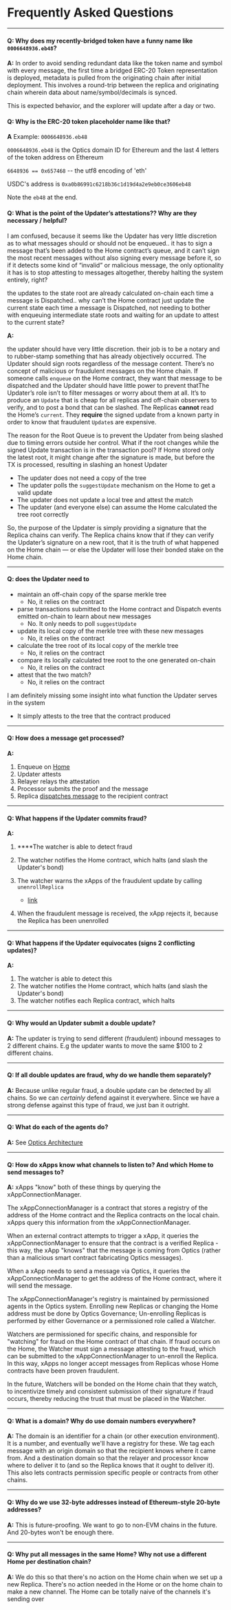 # Frequently Asked Questions

-------
#### Q: Why does my recently-bridged token have a funny name like `0006648936.eb48`?

**A:**
In order to avoid sending redundant data like the token name and symbol with every message, the first time a bridged ERC-20 Token representation is deployed, metadata is pulled from the originating chain after initial deployment.  This involves a round-trip between the replica and originating chain wherein data about name/symbol/decimals is synced. 

This is expected behavior, and the explorer will update after a day or two. 

#### Q: Why is the ERC-20 token placeholder name like that?

**A**
Example: `0006648936.eb48` 

`0006648936.eb48` is the Optics domain ID for Ethereum and the last 4 letters of the token address on Ethereum

`6648936 == 0x657468` -- the utf8 encoding of 'eth'

USDC's address is `0xa0b86991c6218b36c1d19d4a2e9eb0ce3606eb48`

Note the `eb48` at the end.

#### Q: What is the point of the Updater’s attestations?? Why are they necessary / helpful?

I am confused, because it seems like the Updater has very little discretion as to what messages should or should not be enqueued.. it has to sign a message that’s been added to the Home contract’s queue, and it can’t sign the most recent messages without also signing every message before it, so if it detects some kind of “invalid” or malicious message, the only optionality it has is to stop attesting to messages altogether, thereby halting the system entirely, right?

the updates to the state root are already calculated on-chain each time a message is Dispatched.. why can’t the Home contract just update the current state each time a message is Dispatched, not needing to bother with enqueuing intermediate state roots and waiting for an update to attest to the current state?

**A:**

the updater should have very little discretion. their job is to be a notary and to rubber-stamp something that has already objectively occurred. The Updater should sign roots regardless of the message content. There’s no concept of malicious or fraudulent messages on the Home chain. If someone calls `enqueue` on the Home contract, they want that message to be dispatched and the Updater should have little power to prevent thatThe Updater’s role isn’t to filter messages or worry about them at all. It’s to produce an `Update` that is cheap for all replicas and off-chain observers to verify, and to post a bond that can be slashed. The Replicas **cannot** read the Home’s `current`. They **require** the signed update from a known party in order to know that fraudulent `Update`s are expensive.

The reason for the Root Queue is to prevent the Updater from being slashed due to timing errors outside her control. What if the root changes while the signed Update transaction is in the transaction pool? If Home stored only the latest root, it might change after the signature is made, but before the TX is processed, resulting in slashing an honest Updater

- The updater does not need a copy of the tree
- The updater polls the `suggestUpdate` mechanism on the Home to get a valid update
- The updater does not update a local tree and attest the match
- The updater (and everyone else) can assume the Home calculated the tree root correctly

So, the purpose of the Updater is simply providing a signature that the Replica chains can verify. The Replica chains know that if they can verify the Updater’s signature on a new root, that it is the truth of what happened on the Home chain — or else the Updater will lose their bonded stake on the Home chain.

-------

#### Q: does the Updater need to

- maintain an off-chain copy of the sparse merkle tree
  - No, it relies on the contract
- parse transactions submitted to the Home contract and Dispatch events emitted on-chain to learn about new messages
  - No. It only needs to poll `suggestUpdate`
- update its local copy of the merkle tree with these new messages
  - No, it relies on the contract
- calculate the tree root of its local copy of the merkle tree
  - No, it relies on the contract
- compare its locally calculated tree root to the one generated on-chain
  - No, it relies on the contract
- attest that the two match?
  - No, it relies on the contract

I am definitely missing some insight into what function the Updater serves in the system

- It simply attests to the tree that the contract produced

-------

#### Q: How does a message get processed?

**A:**

1. Enqueue on [Home](https://github.com/celo-org/optics-monorepo/blob/main/solidity/optics-core/contracts/Home.sol)
2. Updater attests
3. Relayer relays the attestation
4. Processor submits the proof and the message
5. Replica [dispatches message](https://github.com/celo-org/optics-monorepo/blob/main/solidity/optics-core/contracts/Replica.sol#L202-L239) to the recipient contract

-------

#### Q: What happens if the Updater commits fraud?

**A:**

1. ****The watcher is able to detect fraud

2. The watcher notifies the Home contract, which halts (and slash the Updater's bond)

3. The watcher warns the xApps of the fraudulent update by calling `unenrollReplica`

    - [link](https://github.com/celo-org/optics-monorepo/blob/main/solidity/optics-core/contracts/XAppConnectionManager.sol#L38-L42)

4. When the fraudulent message is received, the xApp rejects it, because the Replica has been unenrolled

-------

#### Q: What happens if the Updater equivocates (signs 2 conflicting updates)?

**A:**

1. The watcher is able to detect this
2. The watcher notifies the Home contract, which halts (and slash the Updater's bond)
3. The watcher notifies each Replica contract, which halts

-------

#### Q: Why would an Updater submit a double update?

**A:** The updater is trying to send different (fraudulent) inbound messages to 2 different chains. E.g the updater wants to move the same $100 to 2 different chains.

-------

#### Q: If all double updates are fraud, why do we handle them separately?

**A:** Because unlike regular fraud, a double update can be detected by all chains. So we can *certainly* defend against it everywhere. Since we have a strong defense against this type of fraud, we just ban it outright.

-------

#### Q: What do each of the agents do?

**A:** See [Optics Architecture](./architecture.md)

-------

#### Q: How do xApps know what channels to listen to? And which Home to send messages to?

**A:** xApps "know" both of these things by querying the xAppConnectionManager.

The xAppConnectionManager is a contract that stores a registry of the address of the Home contract and the Replica contracts on the local chain. xApps query this information from the xAppConnectionManager.

When an external contract attempts to trigger a xApp, it queries the xAppConnectionManager to ensure that the contract is a verified Replica - this way, the xApp "knows" that the message is coming from Optics (rather than a malicious smart contract fabricating Optics messages).

When a xApp needs to send a message via Optics, it queries the xAppConnectionManager to get the address of the Home contract, where it will send the message.

The xAppConnectionManager's registry is maintained by permissioned agents in the Optics system. Enrolling new Replicas or changing the Home address must be done by Optics Governance; Un-enrolling Replicas is performed by either Governance or a permissioned role called a Watcher.

Watchers are permissioned for specific chains, and responsible for "watching" for fraud on the Home contract of that chain. If fraud occurs on the Home, the Watcher must sign a message attesting to the fraud, which can be submitted to the xAppConnectionManager to un-enroll the Replica. In this way, xApps no longer accept messages from Replicas whose Home contracts have been proven fraudulent.

In the future, Watchers will be bonded on the Home chain that they watch, to incentivize timely and consistent submission of their signature if fraud occurs, thereby reducing the trust that must be placed in the Watcher.

-------

#### Q: What is a domain? Why do use domain numbers everywhere?

**A:** The domain is an identifier for a chain (or other execution environment). It is a number, and eventually we'll have a registry for these. We tag each message with an origin domain so that the recipient knows where it came from. And a destination domain so that the relayer and processor know where to deliver it to (and so the Replica knows that it ought to deliver it). This also lets contracts permission specific people or contracts from other chains.

-------

#### Q: Why do we use 32-byte addresses instead of Ethereum-style 20-byte addresses?

**A:** This is future-proofing. We want to go to non-EVM chains in the future. And 20-bytes won't be enough there.

-------

#### Q: Why put all messages in the same Home? Why not use a different Home per destination chain?

**A:** We do this so that there's no action on the Home chain when we set up a new Replica. There's no action needed in the Home or on the home chain to make a new channel. The Home can be totally naive of the channels it's sending over
